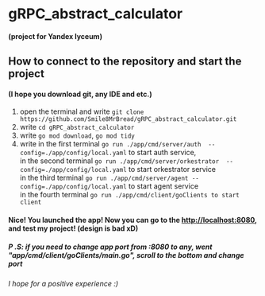 # gRPC_abstract_calculator 
#### (project for Yandex lyceum)

## How to connect to the repository and start the project
#### (I hope you download git, any IDE and etc.)
1. open the terminal and
write ```git clone https://github.com/Smile8MrBread/gRPC_abstract_calculator.git```
2. write ```cd gRPC_abstract_calculator```
3. write ```go mod download```, ```go mod tidy```
4. write in the first terminal ```go run ./app/cmd/server/auth  --config=./app/config/local.yaml``` to start auth service, <br>
in the second terminal ```go run ./app/cmd/server/orkestrator  --config=./app/config/local.yaml``` to start orkestrator service <br>
in the third terminal ```go run ./app/cmd/server/agent --config=./app/config/local.yaml``` to start agent service <br>
in the fourth terminal ```go run ./app/cmd/client/goClients to start client```
#### Nice! You launched the app! Now you can go to the <http://localhost:8080>, and test my project! (design is bad xD)


##### P .S: if you need to change app port from :8080 to any, went "app/cmd/client/goClients/main.go", scroll to the bottom and change port

###### I hope for a positive experience :)
